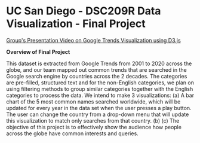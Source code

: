 # UC San Diego - DSC209R Data Visualization - Final Project


[Group's Presentation Video on Google Trends Visualization using D3.js](https://youtu.be/4En9KRbrMQw?feature=shared)


**Overview of Final Project**

This dataset is extracted from Google Trends from 2001 to 2020 across the globe, and our team mapped out common trends that are searched in the Google search engine by countries across the 2 decades. The categories are pre-filled, structured text and for the non-English categories, we plan on using filtering methods to group similar categories together with the English categories to process the data. We intend to make 3 visualizations: (a) A bar chart of the 5 most common names searched worldwide, which will be updated for every year in the data set when the user presses a play button. The user can change the country from a drop-down menu that will update this visualization to match only searches from that country. (b) (c)  The objective of this project is to effectively show the audience how people across the globe have common interests and queries.
